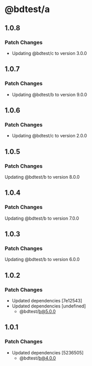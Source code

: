 # @bdtest/a

## 1.0.8

### Patch Changes

- Updating @bdtest/c to version 3.0.0

## 1.0.7

### Patch Changes

- Updating @bdtest/b to version 9.0.0

## 1.0.6

### Patch Changes

- Updating @bdtest/c to version 2.0.0

## 1.0.5

### Patch Changes

Updating @bdtest/b to version 8.0.0

## 1.0.4

### Patch Changes

Updating @bdtest/b to version 7.0.0

## 1.0.3

### Patch Changes

Updating @bdtest/b to version 6.0.0

## 1.0.2

### Patch Changes

- Updated dependencies [7e12543]
- Updated dependencies [undefined]
  - @bdtest/b@5.0.0

## 1.0.1

### Patch Changes

- Updated dependencies [5236505]
  - @bdtest/b@4.0.0

